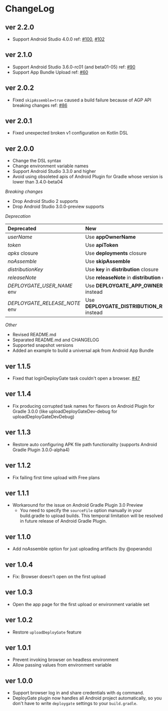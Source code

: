 # ChangeLog

## ver 2.2.0

- Support Android Studio 4.0.0 ref: [#100](https://github.com/DeployGate/gradle-deploygate-plugin/issues/100), [#102](https://github.com/DeployGate/gradle-deploygate-plugin/pull/102)

## ver 2.1.0

- Support Android Studio 3.6.0-rc01 (and beta01-05) ref: [#90](https://github.com/DeployGate/gradle-deploygate-plugin/issues/90)
- Support App Bundle Upload ref: [#60](https://github.com/DeployGate/gradle-deploygate-plugin/issues/60)

## ver 2.0.2

- Fixed `skipAssemble=true` caused a build failure because of AGP API breaking changes ref: [#86](https://github.com/DeployGate/gradle-deploygate-plugin/issues/86)

## ver 2.0.1

- Fixed unexpected broken v1 configuration on Kotlin DSL

## ver 2.0.0

- Change the DSL syntax
- Change environment variable names
- Support Android Studio 3.3.0 and higher
- Avoid using obsoleted apis of Android Plugin for Gradle whose version is lower than 3.4.0-beta04 

*Breaking changes*

- Drop Android Studio 2 supports
- Drop Android Studio 3.0.0-preview supports

*Deprecation*

Deprecated | New
:---|:----
*userName* | Use **appOwnerName**
*token* | Use **apiToken**
*apks* closure | Use **deployments** closure
*noAssemble* | Use **skipAssemble**
*distributionKey* | Use **key** in **distribution** closure
*releaseNote* | Use **releaseNote** in **distribution** closure
*DEPLOYGATE_USER_NAME* env | Use **DEPLOYGATE_APP_OWNER_NAME** instead
*DEPLOYGATE_RELEASE_NOTE* env | Use **DEPLOYGATE_DISTRIBUTION_RELEASE_NOTE** instead

*Other*

- Revised README.md
- Separated README.md and CHANGELOG
- Supported snapshot versions
- Added an example to build a universal apk from Android App Bundle

## ver 1.1.5

 * Fixed that loginDeployGate task couldn't open a browser. [#47](https://github.com/DeployGate/gradle-deploygate-plugin/issues/47)

## ver 1.1.4

 * Fix producing corrupted task names for flavors on Android Plugin for Gradle 3.0.0 (like uploadDeployGateDev-debug for uploadDeployGateDevDebug)

## ver 1.1.3

 * Restore auto configuring APK file path functionality (supports Android Gradle Plugin 3.0.0-alpha4) 

## ver 1.1.2

 * Fix failing first time upload with Free plans

## ver 1.1.1

 * Workaround for the issue on Android Gradle Plugin 3.0 Preview
    * You need to specify the `sourceFile` option manually in your build.gradle to upload builds. This temporal limitation will be resolved in future release of Android Gradle Plugin. 

## ver 1.1.0

 * Add noAssemble option for just uploading artifacts (by @operando)

## ver 1.0.4

 * Fix: Browser doesn't open on the first upload

## ver 1.0.3

 * Open the app page for the first upload or environment variable set

## ver 1.0.2

 * Restore `uploadDeployGate` feature

## ver 1.0.1

 * Prevent invoking browser on headless environment
 * Allow passing values from environment variable

## ver 1.0.0

 * Support browser log in and share credentials with `dg` command. 
 * DeployGate plugin now handles all Android project automatically, so you don't have to write `deploygate` settings to your `build.gradle`.
